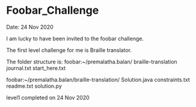 # Foobar_Challenge
Date: 24 Nov 2020

I am lucky to have been invited to the foobar challenge.

The first level challenge for me is Braille translator. 

The folder structure is:
foobar:~/premalatha.balan/
braille-translation
journal.txt
start_here.txt

foobar:~/premalatha.balan/braille-translation/
Solution.java
constraints.txt
readme.txt
solution.py

level1 completed on 24 Nov 2020

